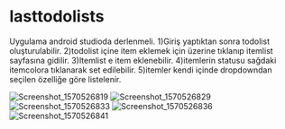 # lasttodolists
Uygulama android studioda derlenmeli.
1)Giriş yaptıktan sonra todolist oluşturulabilir.
2)todolist içine item eklemek için üzerine tıklanıp itemlist sayfasına gidilir.
3)Itemlist e item eklenebilir.
4)itemlerin statusu sağdaki itemcolora tıklanarak set edilebilir.
5)itemler kendi içinde dropdowndan seçilen özelliğe göre listelenir.

![Screenshot_1570526819](https://user-images.githubusercontent.com/32614648/66389479-2170fb80-e9d1-11e9-9dcc-9821dcfadcdd.png)
![Screenshot_1570526829](https://user-images.githubusercontent.com/32614648/66389625-7ca2ee00-e9d1-11e9-8934-36031c57ec66.png)
![Screenshot_1570526833](https://user-images.githubusercontent.com/32614648/66389632-82003880-e9d1-11e9-8514-e4d2305f9077.png)
![Screenshot_1570526836](https://user-images.githubusercontent.com/32614648/66389638-862c5600-e9d1-11e9-8c84-03e9549130d9.png)
![Screenshot_1570526841](https://user-images.githubusercontent.com/32614648/66389642-89274680-e9d1-11e9-885f-e296b955c19a.png)
